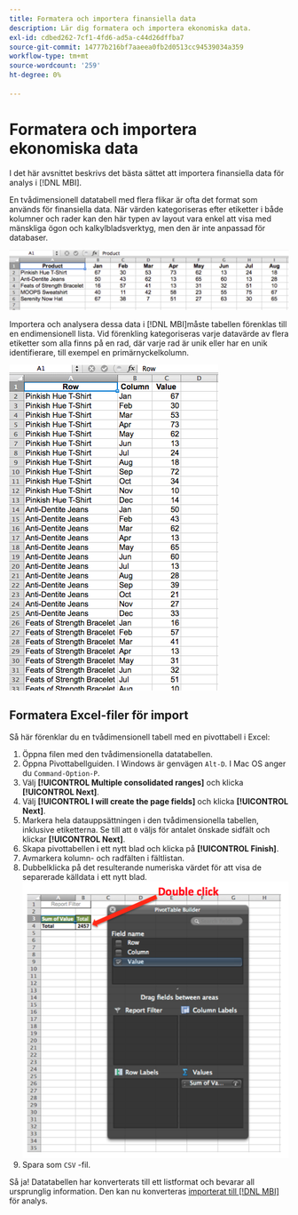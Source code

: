 ```yaml
---
title: Formatera och importera finansiella data
description: Lär dig formatera och importera ekonomiska data.
exl-id: cdbed262-7cf1-4fd6-ad5a-c44d26dffba7
source-git-commit: 14777b216bf7aaeea0fb2d0513cc94539034a359
workflow-type: tm+mt
source-wordcount: '259'
ht-degree: 0%

---
```


# Formatera och importera ekonomiska data

I det här avsnittet beskrivs det bästa sättet att importera finansiella data för analys i [!DNL MBI].

En tvådimensionell datatabell med flera flikar är ofta det format som används för finansiella data. När värden kategoriseras efter etiketter i både kolumner och rader kan den här typen av layout vara enkel att visa med mänskliga ögon och kalkylbladsverktyg, men den är inte anpassad för databaser.

![](../../mbi/assets/crosstab.png)

Importera och analysera dessa data i [!DNL MBI]måste tabellen förenklas till en endimensionell lista. Vid förenkling kategoriseras varje datavärde av flera etiketter som alla finns på en rad, där varje rad är unik eller har en unik identifierare, till exempel en primärnyckelkolumn.

![](../../mbi/assets/flattened.png)

## Formatera Excel-filer för import

Så här förenklar du en tvådimensionell tabell med en pivottabell i Excel:

1. Öppna filen med den tvådimensionella datatabellen.
1. Öppna Pivottabellguiden. I Windows är genvägen `Alt-D`. I Mac OS anger du `Command-Option-P`.
1. Välj **[!UICONTROL Multiple consolidated ranges]** och klicka **[!UICONTROL Next]**.
1. Välj **[!UICONTROL I will create the page fields]** och klicka **[!UICONTROL Next]**.
1. Markera hela datauppsättningen i den tvådimensionella tabellen, inklusive etiketterna. Se till att `0` väljs för antalet önskade sidfält och klickar **[!UICONTROL Next]**.
1. Skapa pivottabellen i ett nytt blad och klicka på **[!UICONTROL Finish]**.
1. Avmarkera kolumn- och radfälten i fältlistan.
1. Dubbelklicka på det resulterande numeriska värdet för att visa de separerade källdata i ett nytt blad.
   ![](../../mbi/assets/pivot-table-double-click.png)
1. Spara som `CSV` -fil.

Så ja! Datatabellen har konverterats till ett listformat och bevarar all ursprunglig information. Den kan nu konverteras [importerat till [!DNL MBI]](../data-analyst/importing-data/connecting-data/using-file-uploader.md) för analys.
